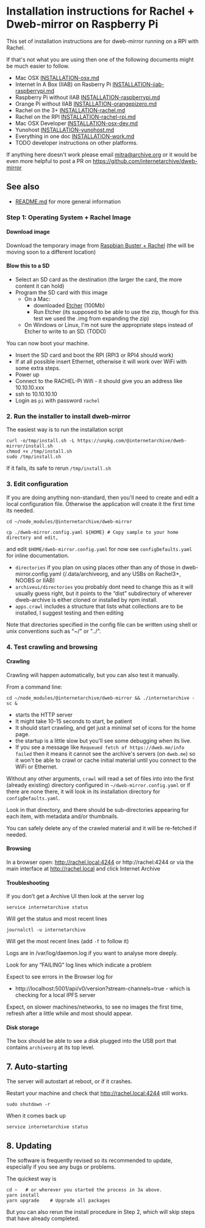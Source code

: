 # Installation instructions for Rachel + Dweb-mirror on Raspberry Pi

This set of installation instructions are for dweb-mirror running on a RPI with Rachel.

If that's not what you are using then one of the following documents might be much easier to follow. 

 * Mac OSX [INSTALLATION-osx.md](./INSTALLATION-osx.md)
 * Internet In A Box (IIAB) on Rasberry Pi [INSTALLATION-iiab-raspberrypi.md](./INSTALLATION-iiab-raspberrypi.md)
 * Raspberry Pi without IIAB [INSTALLATION-raspberrypi.md](./INSTALLATION-raspberrypi.md)
 * Orange Pi without IIAB [INSTALLATION-orangepizero.md](./INSTALLATION-orangepizero.md)
 * Rachel on the 3+ [INSTALLATION-rachel.md](./INSTALLATION-rachel.md) 
 * Rachel on the RPI [INSTALLATION-rachel-rpi.md](./INSTALLATION-rachel-rpi.md) 
 * Mac OSX Developer [INSTALLATION-osx-dev.md](./INSTALLATION-osx-dev.md)
 * Yunohost [INSTALLATION-yunohost.md](./INSTALLATION-yunohost.md)
 * Everything in one doc [INSTALLATION-work.md](./INSTALLATION-work.md)
 * TODO developer instructions on other platforms.

If anything here doesn't work please email mitra@archive.org 
or it would be even more helpful to post a PR on https://github.com/internetarchive/dweb-mirror 

## See also
* [README.md](./README.md) for more general information

### Step 1: Operating System + Rachel Image

#### Download image
Download the temporary image from 
[Raspbian Buster + Rachel](http://rachelfriends.org/downloads/public_ftp/rachelpi_64EN/rachelpi_2019/rachel-pi_kolibi_buster_unofficial.7z)
(the will be moving soon to a different location)

#### Blow this to a SD

* Select an SD card as the destination (the larger the card, the more content it can hold)
* Program the SD card with this image
  * On a Mac:
    * downloaded [Etcher](https://www.balena.io/etcher/) (100Mb)
    * Run Etcher (its supposed to be able to use the zip, though for this test we used the .img from expanding the zip)    
  * On Windows or Linux, I'm not sure the appropriate steps instead of Etcher to write to an SD. (TODO)


You can now boot your machine.

* Insert the SD card and boot the RPI (RPI3 or RPI4 should work)
* If at all possible insert Ethernet, otherwise it will work over WiFi with some extra steps.
* Power up
* Connect to the RACHEL-Pi Wifi - it should give you an address like 10.10.10.xxx
* ssh to 10.10.10.10
* Login as `pi` with password `rachel`

### 2. Run the installer to install dweb-mirror

The easiest way is to run the installation script
```
curl -o/tmp/install.sh -L https://unpkg.com/@internetarchive/dweb-mirror/install.sh
chmod +x /tmp/install.sh
sudo /tmp/install.sh
```
If it fails, its safe to rerun `/tmp/install.sh`

### 3. Edit configuration

If you are doing anything non-standard, then you'll need to create and edit 
a local configuration file.  Otherwise the application will create it the first time its needed.
```
cd ~/node_modules/@internetarchive/dweb-mirror

cp ./dweb-mirror.config.yaml ${HOME} # Copy sample to your home directory and edit, 
```
and edit `$HOME/dweb-mirror.config.yaml` for now see `configDefaults.yaml` for inline documentation.

  * `directories` if you plan on using places other than any of those in dweb-mirror.config.yaml 
  (/.data/archiveorg, and any USBs on Rachel3+, NOOBS or IIAB)
  * `archiveui/directories` you probably dont need to change this as it will usually guess right, 
  but it points to the “dist” subdirectory of wherever dweb-archive is either cloned or installed by npm install.
  * `apps.crawl` includes a structure that lists what collections are to be installed, 
  I suggest testing and then editing
   
Note that directories specified in the config file can be written using shell or unix conventions such as "~/" or "../".

### 4. Test crawling and browsing

#### Crawling
Crawling will happen automatically, but you can also test it manually.

From a command line:

```
cd ~/node_modules/@internetarchive/dweb-mirror && ./internetarchive -sc &
```
* starts the HTTP server
* It might take 10-15 seconds to start, be patient
* It should start crawling, and get just a minimal set of icons for the home page.
* the startup is a little slow but you'll see some debugging when its live.
* If you see a message like `Requeued fetch of https://dweb.me/info failed` then it means it cannot see 
  the archive's servers (on `dweb.me`) so it won't be able to crawl or cache initial material until you 
  connect to the WiFi or Ethernet. 

Without any other arguments, `crawl` will read a set of files into into the first (already existing) directory
configured in `~/dweb-mirror.config.yaml` 
or if there are none there, it will look in its installation directory for `configDefaults.yaml`.

Look in that directory, and there should be sub-directories appearing for each item, with metadata and/or thumbnails.

You can safely delete any of the crawled material and it will be re-fetched if needed.

#### Browsing

In a browser open: http://rachel.local:4244 or http://rachel:4244
or via the main interface at http://rachel.local and click Internet Archive

#### Troubleshooting
If you don’t get a Archive UI then look at the server log 
```
service internetarchive status
```
Will get the status and most recent lines
```
journalctl -u internetarchive
```
Will get the most recent lines (add `-f` to follow it)

Logs are in /var/log/daemon.log if you want to analyse more deeply.

Look for any “FAILING” log lines which indicate a problem

Expect to see errors in the Browser log for 
* http://localhost:5001/api/v0/version?stream-channels=true  - which is checking for a local IPFS server

Expect, on slower machines/networks, to see no images the first time, 
refresh after a little while and most should appear. 

#### Disk storage
The box should be able to see a disk plugged into the USB port that contains `archiveorg` at its top level. 

## 7. Auto-starting

The server will autostart at reboot, or if it crashes.

Restart your machine and check that http://rachel.local:4244 still works.
```
sudo shutdown -r
```
When it comes back up
```
service internetarchive status
```

## 8. Updating

The software is frequently revised so its recommended to update, especially if you see any bugs or problems.

The quickest way is 
```
cd ~   # or wherever you started the process in 3a above.
yarn install
yarn upgrade    # Upgrade all packages
```

But you can also rerun the install procedure in Step 2, 
which will skip steps that have already completed.
